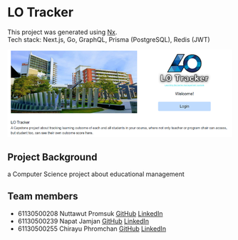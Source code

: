 # LO Tracker
This project was generated using [Nx](https://nx.dev). <br/>
Tech stack: Next.js, Go, GraphQL, Prisma (PostgreSQL), Redis (JWT)

![homepage](screenshots/home.png "homepage")

## Project Background
a Computer Science project about educational management

## Team members
- 61130500208 Nuttawut Promsuk [GitHub](https://github.com/Nuttawut503) [LinkedIn](https://www.linkedin.com/in/nuttawut-promsuk)
- 61130500239 Napat Jamjan [GitHub](https://github.com/NapatJamjan) [LinkedIn](https://www.linkedin.com/in/napat-jamjan)
- 61130500255 Chirayu Phromchan [GitHub](https://github.com/sirchirayu2400) [LinkedIn](https://www.linkedin.com/in/chirayu-phromchan)
